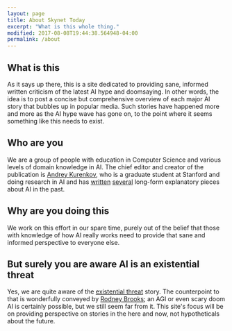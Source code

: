 ```yaml
---
layout: page
title: About Skynet Today
excerpt: "What is this whole thing."
modified: 2017-08-08T19:44:38.564948-04:00
permalink: /about
---
```


## What is this
As it says up there, this is a site dedicated to providing sane, informed written criticism of the latest AI hype and doomsaying. In other words, the idea is to post a concise but comprehensive overview of each major AI story that bubbles up in popular media. Such stories have happened more and more as the AI hype wave has gone on, to the point where it seems something like this needs to exist. 

## Who are you
We are a group of people with education in Computer Science and various levels of domain knowledge in AI. The chief editor and creator of the publication is [Andrey Kurenkov](http://www.andreykurenkov.com/), who is a graduate student at Stanford and doing research in AI and has [written](http://www.andreykurenkov.com/writing/ai/a-brief-history-of-neural-nets-and-deep-learning/) [several](http://www.andreykurenkov.com/writing/ai/a-brief-history-of-game-ai/) long-form explanatory pieces about AI in the past. 

## Why are you doing this
We work on this effort in our spare time, purely out of the belief that those with knowledge of how AI really works need to provide that sane and informed perspective to everyone else.

## But surely you are aware AI is an existential threat
Yes, we are quite aware of the [existential threat](https://waitbutwhy.com/2015/01/artificial-intelligence-revolution-1.html) story. The counterpoint to that is wonderfully conveyed by [Rodney Brooks](https://rodneybrooks.com/the-seven-deadly-sins-of-predicting-the-future-of-ai/); an AGI or even scary doom AI is certainly possible, but we still seem far from it. This site's focus will be on providing perspective on stories in the here and now, not hypotheticals about the future.
